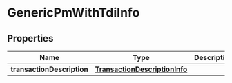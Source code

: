 
# GenericPmWithTdiInfo

## Properties
Name | Type | Description | Notes
------------ | ------------- | ------------- | -------------
**transactionDescription** | [**TransactionDescriptionInfo**](TransactionDescriptionInfo.md) |  |  [optional]



